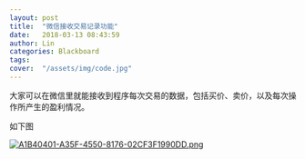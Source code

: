 ```yaml
---
layout: post
title:  "微信接收交易记录功能"
date:   2018-03-13 08:43:59
author: Lin
categories: Blackboard
tags:
cover:  "/assets/img/code.jpg"
---
```


大家可以在微信里就能接收到程序每次交易的数据，包括买价、卖价，以及每次操作所产生的盈利情况。

如下图


[![A1B40401-A35F-4550-8176-02CF3F1990DD.png](https://i.loli.net/2019/07/21/5d33fbf9349e763036.png)](https://i.loli.net/2019/07/21/5d33fbf9349e763036.png)
